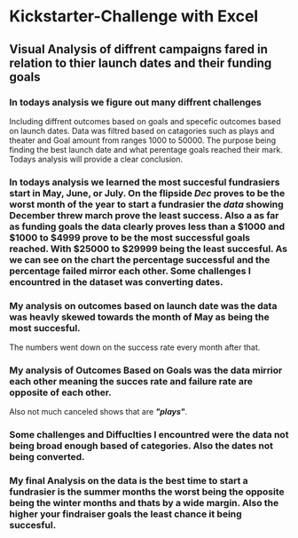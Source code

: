 # Kickstarter-Challenge with Excel

## Visual Analysis of diffrent campaigns fared in relation to thier **launch dates** and their **funding goals**

### In todays analysis we figure out many diffrent challenges
  Including diffrent outcomes based on goals and specefic outcomes based on launch dates. Data was filtred based on catagories such as plays and theater and 
  Goal amount from ranges 1000 to 50000. The purpose being finding the best launch date and what perentage goals reached their mark. Todays analysis will provide a clear conclusion.
  
### In todays analysis we learned the most succesful fundrasiers start in **May**, June, or July. On the flipside ***Dec*** proves to be the worst month of the     year to start a fundrasier the ***data*** showing December threw march prove the least success. Also a as far as funding goals the data clearly proves less       than a $1000 and $1000 to $4999 prove to be the most successful goals reached. With $25000 to $29999 being the least succesful. As we can see on the chart        the percentage successful and the percentage failed mirror each other. Some challenges I encountred in the dataset was converting dates.

### My analysis on outcomes based on launch date was the data was heavly skewed towards the month of **May** as being the most succesful. 

  The numbers went down on the success rate every month after that. 

### My analysis of Outcomes Based on Goals was the data mirrior each other meaning the succes rate and failure rate are opposite of each other.
  
  Also not much canceled shows that are ***"plays"***.
  
### Some challenges and Diffuclties I encountred were the data not being broad enough based of categories. Also the dates not being converted.

### My final Analysis on the data is the best time to start a fundrasier is the summer months the worst being the opposite being the winter months and thats by a wide margin. Also the higher your findraiser goals the least chance it being succesful.

